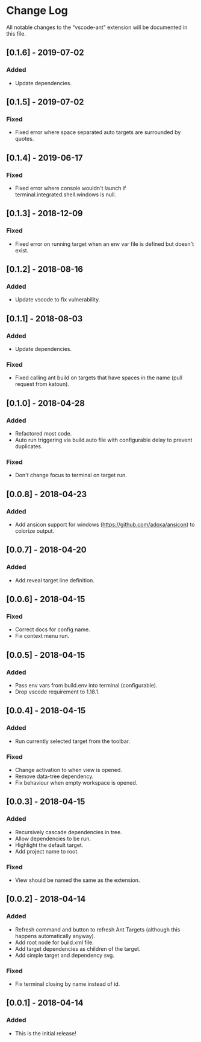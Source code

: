# Change Log
All notable changes to the "vscode-ant" extension will be documented in this file.

## [0.1.6] - 2019-07-02
### Added
- Update dependencies.

## [0.1.5] - 2019-07-02
### Fixed
- Fixed error where space separated auto targets are surrounded by quotes.

## [0.1.4] - 2019-06-17
### Fixed
- Fixed error where console wouldn't launch if terminal.integrated.shell.windows is null.

## [0.1.3] - 2018-12-09
### Fixed
- Fixed error on running target when an env var file is defined but doesn't exist.

## [0.1.2] - 2018-08-16
### Added
- Update vscode to fix vulnerability.

## [0.1.1] - 2018-08-03
### Added
- Update dependencies.

### Fixed
- Fixed calling ant build on targets that have spaces in the name (pull request from katoun).

## [0.1.0] - 2018-04-28
### Added
- Refactored most code.
- Auto run triggering via build.auto file with configurable delay to prevent duplicates.

### Fixed
- Don't change focus to terminal on target run.

## [0.0.8] - 2018-04-23
### Added
- Add ansicon support for windows (https://github.com/adoxa/ansicon) to colorize output.

## [0.0.7] - 2018-04-20
### Added
- Add reveal target line definition.

## [0.0.6] - 2018-04-15
### Fixed
- Correct docs for config name.
- Fix context menu run.

## [0.0.5] - 2018-04-15
### Added
- Pass env vars from build.env into terminal (configurable).
- Drop vscode requirement to 1.18.1.

## [0.0.4] - 2018-04-15
### Added
- Run currently selected target from the toolbar.
### Fixed
- Change activation to when view is opened.
- Remove data-tree dependency.
- Fix behaviour when empty workspace is opened.

## [0.0.3] - 2018-04-15
### Added
- Recursively cascade dependencies in tree.
- Allow dependencies to be run.
- Highlight the default target.
- Add project name to root.
### Fixed
- View should be named the same as the extension.

## [0.0.2] - 2018-04-14
### Added
- Refresh command and button to refresh Ant Targets (although this happens automatically anyway).
- Add root node for build.xml file.
- Add target dependencies as children of the target.
- Add simple target and dependency svg.
### Fixed
- Fix terminal closing by name instead of id.

## [0.0.1] - 2018-04-14
### Added
- This is the initial release!
